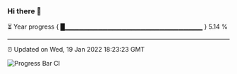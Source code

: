 ### Hi there 👋

⏳ Year progress { █▁▁▁▁▁▁▁▁▁▁▁▁▁▁▁▁▁▁▁▁▁▁▁▁▁▁▁▁▁ } 5.14 %

---

⏰ Updated on Wed, 19 Jan 2022 18:23:23 GMT

![Progress Bar CI](https://github.com/ZhaoGui/ZhaoGui/workflows/Progress%20Bar%20CI/badge.svg)
